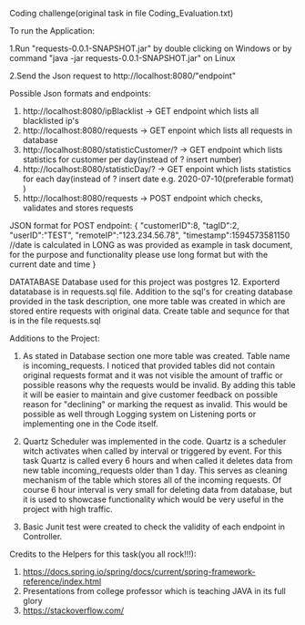 Coding challenge(original task in file Coding_Evaluation.txt)

To run the Application:

  1.Run "requests-0.0.1-SNAPSHOT.jar" by double clicking on Windows or by command "java -jar requests-0.0.1-SNAPSHOT.jar" on Linux
  
  2.Send the Json request to http://localhost:8080/"endpoint"

Possible Json formats and endpoints:

  1. http://localhost:8080/ipBlacklist -> GET endpoint which lists all blacklisted ip's
  2. http://localhost:8080/requests -> GET enpoint which lists all requests in database
  3. http://localhost:8080/statisticCustomer/? -> GET endpoint which lists statistics for customer per day(instead of ? insert number)
  4. http://localhost:8080/statisticDay/? -> GET enpoint which lists statistics for each day(instead of ? insert date e.g. 2020-07-10(preferable format) )
  5. http://localhost:8080/requests -> POST endpoint which checks, validates and stores requests

JSON format for POST endpoint:
{
    "customerID":8,
    "tagID":2,
    "userID":"TEST",
    "remoteIP":"123.234.56.78",
    "timestamp":1594573581150 //date is calculated in LONG as was provided as example in task document, for the purpose and functionality please use long format but with the current date and time
}

DATATABASE
Database used for this project was postgres 12. Exporterd datatabase is in requests.sql file.
Addition to the sql's for creating database provided in the task description, one more table was created in which are stored entire requests with original data. Create table and sequnce for that is in the file requests.sql

Additions to the Project:

1. As stated in Database section one more table was created. Table name is incoming_requests. I noticed that provided tables did not contain original requests format and it was not visible the amount of traffic or possible reasons why the requests would be invalid. By adding this table it will be easier to maintain and give customer feedback on possible reason for "declining" or marking the request as invalid. This would be possible as well through Logging system on Listening ports or implementing one in the Code itself.
 
2. Quartz Scheduler was implemented in the code. Quartz is a scheduler witch activates when called by interval or triggered by event. For this task Quartz is called every 6 hours and when called it deletes data from new table incoming_requests older than 1 day. This serves as cleaning mechanism of the table which stores all of the incoming requests. Of course 6 hour interval is very small for deleting data from database, but it is used to showcase functionality which would be very useful in the project with high traffic.
 
3. Basic Junit test were created to check the validity of each endpoint in Controller.

Credits to the Helpers for this task(you all rock!!!):
1. https://docs.spring.io/spring/docs/current/spring-framework-reference/index.html
2. Presentations from college professor which is teaching JAVA in its full glory
3. https://stackoverflow.com/



